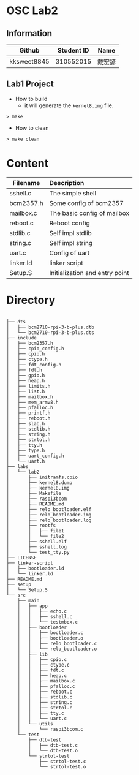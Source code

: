 # OSC Lab2


## Information
| Github      | Student ID | Name   |
| ----------- | ---------- | ------ |
| kksweet8845 | 310552015  | 戴宏諺 |

## Lab1 Project
- How to build
    - it will generate the `kernel8.img` file.
```
> make
```
- How to clean
```
> make clean
```

# Content

| Filename  | Description                    |
| --------- |:------------------------------ |
| sshell.c  | The simple shell               |
| bcm2357.h | Some config of bcm2357         |
| mailbox.c | The basic config of mailbox    |
| reboot.c  | Reboot config                  |
| stdlib.c  | Self impl stdlib               |
| string.c  | Self impl string               |
| uart.c    | Config of uart                 |
| linker.ld | linker script                  |
| Setup.S   | Initialization and entry point |


# Directory
```.

├── dts
│   ├── bcm2710-rpi-3-b-plus.dtb
│   └── bcm2710-rpi-3-b-plus.dts
├── include
│   ├── bcm2357.h
│   ├── cpio_config.h
│   ├── cpio.h
│   ├── ctype.h
│   ├── fdt_config.h
│   ├── fdt.h
│   ├── gpio.h
│   ├── heap.h
│   ├── limits.h
│   ├── list.h
│   ├── mailbox.h
│   ├── mem_armv8.h
│   ├── pfalloc.h
│   ├── printf.h
│   ├── reboot.h
│   ├── slab.h
│   ├── stdlib.h
│   ├── string.h
│   ├── strtol.h
│   ├── tty.h
│   ├── type.h
│   ├── uart_config.h
│   └── uart.h
├── labs
│   └── lab2
│       ├── initramfs.cpio
│       ├── kernel8.dump
│       ├── kernel8.img
│       ├── Makefile
│       ├── raspi3bcom
│       ├── README.md
│       ├── relo_bootloader.elf
│       ├── relo_bootloader.img
│       ├── relo_bootloader.log
│       ├── rootfs
│       │   ├── file1
│       │   └── file2
│       ├── sshell.elf
│       ├── sshell.log
│       └── test_tty.py
├── LICENSE
├── linker-script
│   ├── bootloader.ld
│   └── linker.ld
├── README.md
├── setup
│   └── Setup.S
└── src
    ├── main
    │   ├── app
    │   │   ├── echo.c
    │   │   ├── sshell.c
    │   │   └── testmbox.c
    │   ├── bootloader
    │   │   ├── bootloader.c
    │   │   ├── bootloader.o
    │   │   ├── relo_bootloader.c
    │   │   └── relo_bootloader.o
    │   ├── lib
    │   │   ├── cpio.c
    │   │   ├── ctype.c
    │   │   ├── fdt.c
    │   │   ├── heap.c
    │   │   ├── mailbox.c
    │   │   ├── pfalloc.c
    │   │   ├── reboot.c
    │   │   ├── stdlib.c
    │   │   ├── string.c
    │   │   ├── strtol.c
    │   │   ├── tty.c
    │   │   └── uart.c
    │   └── utils
    │       └── raspi3bcom.c
    └── test
        ├── dtb-test
        │   ├── dtb-test.c
        │   └── dtb-test.o
        └── strtol-test
            ├── strtol-test.c
            └── strtol-test.o
```